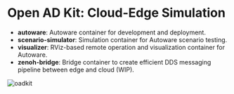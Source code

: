 # Open AD Kit: Cloud-Edge Simulation

- **autoware**: Autoware container for development and deployment.
- **scenario-simulator**: Simulation container for Autoware scenario testing.
- **visualizer**: RViz-based remote operation and visualization container for Autoware.
- **zenoh-bridge**: Bridge container to create efficient DDS messaging pipeline between edge and cloud (WIP).

![oadkit](https://github.com/user-attachments/assets/0172eed1-c2cf-4f8d-b94c-91ed092e421c)
